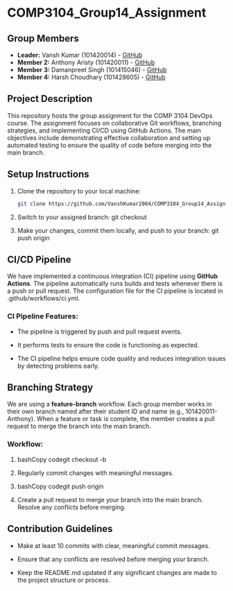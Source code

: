# COMP3104_Group14_Assignment

## Group Members
- **Leader:** Vansh Kumar (101420014) - [GitHub](https://github.com/VanshKumar2004)
- **Member 2:** Anthony Aristy (101420011) - [GitHub](https://github.com/AnthonyAristy)
- **Member 3:** Damanpreet Singh (101415046) - [GitHub](https://github.com/damansingh13)
- **Member 4:** Harsh Choudhary (101428605) - [GitHub](https://github.com/Harshlikescoding)

## Project Description
This repository hosts the group assignment for the COMP 3104 DevOps course. The assignment focuses on collaborative Git workflows, branching strategies, and implementing CI/CD using GitHub Actions. The main objectives include demonstrating effective collaboration and setting up automated testing to ensure the quality of code before merging into the main branch.

## Setup Instructions
1. Clone the repository to your local machine:
   ```bash
   git clone https://github.com/VanshKumar2004/COMP3104_Group14_Assignment.git
2.  Switch to your assigned branch: git checkout
    
3.  Make your changes, commit them locally, and push to your branch: git push origin
    

CI/CD Pipeline
--------------

We have implemented a continuous integration (CI) pipeline using **GitHub Actions**. The pipeline automatically runs builds and tests whenever there is a push or pull request. The configuration file for the CI pipeline is located in .github/workflows/ci.yml.

### CI Pipeline Features:

*   The pipeline is triggered by push and pull request events.
    
*   It performs tests to ensure the code is functioning as expected.
    
*   The CI pipeline helps ensure code quality and reduces integration issues by detecting problems early.
    

Branching Strategy
------------------

We are using a **feature-branch** workflow. Each group member works in their own branch named after their student ID and name (e.g., 101420011-Anthony). When a feature or task is complete, the member creates a pull request to merge the branch into the main branch.

### Workflow:

1.  bashCopy codegit checkout -b
    
2.  Regularly commit changes with meaningful messages.
    
3.  bashCopy codegit push origin
    
4.  Create a pull request to merge your branch into the main branch. Resolve any conflicts before merging.
    

Contribution Guidelines
-----------------------

*   Make at least 10 commits with clear, meaningful commit messages.
    
*   Ensure that any conflicts are resolved before merging your branch.
    
*   Keep the README.md updated if any significant changes are made to the project structure or process.
    
